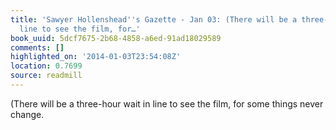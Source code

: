 ```yaml
---
title: 'Sawyer Hollenshead''s Gazette - Jan 03: (There will be a three-hour wait in
  line to see the film, for…'
book_uuid: 5dcf7675-2b68-4858-a6ed-91ad18029589
comments: []
highlighted_on: '2014-01-03T23:54:08Z'
location: 0.7699
source: readmill
---
```


(There will be a three-hour wait in line to see the film, for some things never change.